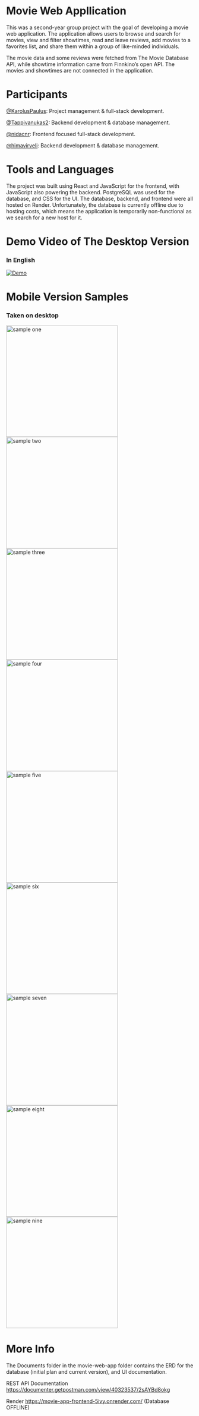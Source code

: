 # Movie Web Appllication
This was a second-year group project with the goal of developing a movie web application. The application allows users to browse and search for movies, view and filter showtimes, read and leave reviews, add movies to a favorites list, and share them within a group of like-minded individuals.

The movie data and some reviews were fetched from The Movie Database API, while showtime information came from Finnkino’s open API. The movies and showtimes are not connected in the application.

# Participants
[@KarolusPaulus](https://github.com/KarolusPaulus): Project management & full-stack development​.

[@Tappivanukas2](https://github.com/Tappivanukas2): Backend development & database management​.

[@nidacnr](https://github.com/nidacnr): Frontend focused full-stack development​.

[@himavirveli](https://github.com/himavirveli): Backend development & database management​.

# Tools and Languages
The project was built using React and JavaScript for the frontend, with JavaScript also powering the backend. PostgreSQL was used for the database, and CSS for the UI. The database, backend, and frontend were all hosted on Render. Unfortunately, the database is currently offline due to hosting costs, which means the application is temporarily non-functional as we search for a new host for it.

# Demo Video of The Desktop Version
### In English
[![Demo](https://i9.ytimg.com/vi_webp/-bYTO3csi_Y/mq2.webp?sqp=COiTvrwG-oaymwEmCMACELQB8quKqQMa8AEB-AH-CYAChgWKAgwIABABGF4gXiheMA8=&rs=AOn4CLBcBFc6SJdIHCwSyQxr_2v6hd1OiQ)](https://www.youtube.com/watch?v=-bYTO3csi_Y)

# Mobile Version Samples
### Taken on desktop
<img src="screenshots/1.png" alt="sample one" width="300" height="auto">
<img src="screenshots/2.png" alt="sample two" width="300" height="auto">
<img src="screenshots/3.png" alt="sample three" width="300" height="auto">
<img src="screenshots/4.png" alt="sample four" width="300" height="auto">
<img src="screenshots/5.png" alt="sample five" width="300" height="auto">
<img src="screenshots/6.png" alt="sample six" width="300" height="auto">
<img src="screenshots/7.png" alt="sample seven" width="300" height="auto">
<img src="screenshots/8.png" alt="sample eight" width="300" height="auto">
<img src="screenshots/9.png" alt="sample nine" width="300" height="auto">

# More Info
The Documents folder in the movie-web-app folder contains the ERD for the
database (initial plan and current version), and UI documentation.

REST API Documentation https://documenter.getpostman.com/view/40323537/2sAYBd8okg

Render https://movie-app-frontend-5ivy.onrender.com/ (Database OFFLINE)